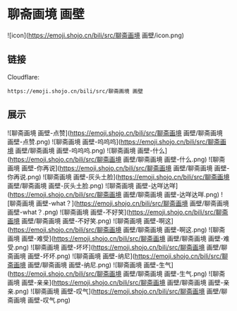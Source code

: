# 聊斋画境 画壁
![icon](https://emoji.shojo.cn/bili/src/聊斋画境 画壁/icon.png)
## 链接
Cloudflare:
```
https://emoji.shojo.cn/bili/src/聊斋画境 画壁
```
## 展示
![聊斋画境 画壁-点赞](https://emoji.shojo.cn/bili/src/聊斋画境 画壁/聊斋画境 画壁-点赞.png)
![聊斋画境 画壁-呜呜呜](https://emoji.shojo.cn/bili/src/聊斋画境 画壁/聊斋画境 画壁-呜呜呜.png)
![聊斋画境 画壁-什么](https://emoji.shojo.cn/bili/src/聊斋画境 画壁/聊斋画境 画壁-什么.png)
![聊斋画境 画壁-你再说](https://emoji.shojo.cn/bili/src/聊斋画境 画壁/聊斋画境 画壁-你再说.png)
![聊斋画境 画壁-灰头土脸](https://emoji.shojo.cn/bili/src/聊斋画境 画壁/聊斋画境 画壁-灰头土脸.png)
![聊斋画境 画壁-达咩达咩](https://emoji.shojo.cn/bili/src/聊斋画境 画壁/聊斋画境 画壁-达咩达咩.png)
![聊斋画境 画壁-what？](https://emoji.shojo.cn/bili/src/聊斋画境 画壁/聊斋画境 画壁-what？.png)
![聊斋画境 画壁-不好笑](https://emoji.shojo.cn/bili/src/聊斋画境 画壁/聊斋画境 画壁-不好笑.png)
![聊斋画境 画壁-啊这](https://emoji.shojo.cn/bili/src/聊斋画境 画壁/聊斋画境 画壁-啊这.png)
![聊斋画境 画壁-难受](https://emoji.shojo.cn/bili/src/聊斋画境 画壁/聊斋画境 画壁-难受.png)
![聊斋画境 画壁-坏坏](https://emoji.shojo.cn/bili/src/聊斋画境 画壁/聊斋画境 画壁-坏坏.png)
![聊斋画境 画壁-纳尼](https://emoji.shojo.cn/bili/src/聊斋画境 画壁/聊斋画境 画壁-纳尼.png)
![聊斋画境 画壁-生气](https://emoji.shojo.cn/bili/src/聊斋画境 画壁/聊斋画境 画壁-生气.png)
![聊斋画境 画壁-亲亲](https://emoji.shojo.cn/bili/src/聊斋画境 画壁/聊斋画境 画壁-亲亲.png)
![聊斋画境 画壁-叹气](https://emoji.shojo.cn/bili/src/聊斋画境 画壁/聊斋画境 画壁-叹气.png)
